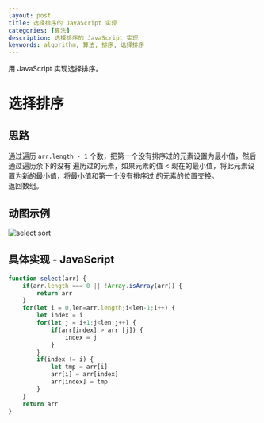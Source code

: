 ```yaml
---
layout: post
title: 选择排序的 JavaScript 实现
categories: [算法]
description: 选择排序的 JavaScript 实现
keywords: algorithm, 算法, 排序, 选择排序
---  
```


用 JavaScript 实现选择排序。  

# 选择排序

## 思路
通过遍历 `arr.length - 1` 个数，把第一个没有排序过的元素设置为最小值，然后通过遍历余下的没有
遍历过的元素，如果元素的值 < 现在的最小值，将此元素设置为新的最小值，将最小值和第一个没有排序过
的元素的位置交换。  
返回数组。  

## 动图示例

![select sort](https://raw.githubusercontent.com/FrankWang1991/images/master/选择排序.gif) 

## 具体实现 - JavaScript
```javascript
function select(arr) {
    if(arr.length === 0 || !Array.isArray(arr)) {
        return arr
    }
    for(let i = 0,len=arr.length;i<len-1;i++) {
        let index = i
        for(let j = i+1;j<len;j++) {
            if(arr[index] > arr [j]) {
                index = j
            }
        }
        if(index != i) {
            let tmp = arr[i]
            arr[i] = arr[index]
            arr[index] = tmp
        }
    }
    return arr
}
```